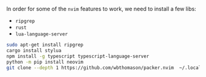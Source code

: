 In order for some of the `nvim` features to work, we need to install a few libs:

- `ripgrep`
- `rust`
- `lua-language-server`

```bash
sudo apt-get install ripgrep
cargo install stylua
npm install -g typescript typescript-language-server
python -m pip install neovim
git clone --depth 1 https://github.com/wbthomason/packer.nvim  ~/.local/share/nvim/site/pack/packer/start/packer.nvim
```

